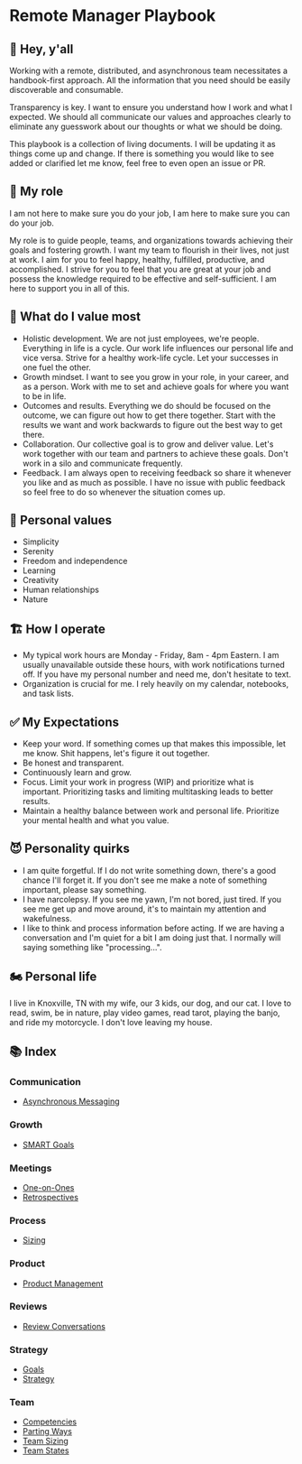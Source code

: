 # Remote Manager Playbook

## 👋 Hey, y'all

Working with a remote, distributed, and asynchronous team necessitates a handbook-first approach. All the information that you need should be easily discoverable and consumable.

Transparency is key. I want to ensure you understand how I work and what I expected. We should all communicate our values and approaches clearly to eliminate any guesswork about our thoughts or what we should be doing.

This playbook is a collection of living documents. I will be updating it as things come up and change. If there is something you would like to see added or clarified let me know, feel free to even open an issue or PR.

## 🥖 My role

I am not here to make sure you do your job, I am here to make sure you can do your job.

My role is to guide people, teams, and organizations towards achieving their goals and fostering growth. I want my team to flourish in their lives, not just at work. I aim for you to feel happy, healthy, fulfilled, productive, and accomplished. I strive for you to feel that you are great at your job and possess the knowledge required to be effective and self-sufficient. I am here to support you in all of this.

## 💎 What do I value most

- Holistic development. We are not just employees, we're people. Everything in life is a cycle. Our work life influences our personal life and vice versa. Strive for a healthy work-life cycle. Let your successes in one fuel the other.
- Growth mindset. I want to see you grow in your role, in your career, and as a person. Work with me to set and achieve goals for where you want to be in life.
- Outcomes and results. Everything we do should be focused on the outcome, we can figure out how to get there together. Start with the results we want and work backwards to figure out the best way to get there.
- Collaboration. Our collective goal is to grow and deliver value. Let's work together with our team and partners to achieve these goals. Don't work in a silo and communicate frequently.
- Feedback. I am always open to receiving feedback so share it whenever you like and as much as possible. I have no issue with public feedback so feel free to do so whenever the situation comes up.

## 💖 Personal values

- Simplicity
- Serenity
- Freedom and independence
- Learning
- Creativity
- Human relationships
- Nature

## 🏗️ How I operate

- My typical work hours are Monday - Friday, 8am - 4pm Eastern. I am usually unavailable outside these hours, with work notifications turned off. If you have my personal number and need me, don't hesitate to text.
- Organization is crucial for me. I rely heavily on my calendar, notebooks, and task lists.

## ✅ My Expectations

- Keep your word. If something comes up that makes this impossible, let me know. Shit happens, let's figure it out together.
- Be honest and transparent.
- Continuously learn and grow.
- Focus. Limit your work in progress (WIP) and prioritize what is important. Prioritizing tasks and limiting multitasking leads to better results.
- Maintain a healthy balance between work and personal life. Prioritize your mental health and what you value.

## 😈 Personality quirks

- I am quite forgetful. If I do not write something down, there's a good chance I'll forget it. If you don't see me make a note of something important, please say something.
- I have narcolepsy. If you see me yawn, I'm not bored, just tired. If you see me get up and move around, it's to maintain my attention and wakefulness.
- I like to think and process information before acting. If we are having a conversation and I'm quiet for a bit I am doing just that. I normally will saying something like "processing...".

## 🏍️ Personal life

I live in Knoxville, TN with my wife, our 3 kids, our dog, and our cat. I love to read, swim, be in nature, play video games, read tarot, playing the banjo, and ride my motorcycle. I don't love leaving my house.

## 📚 Index

### Communication

- [Asynchronous Messaging](communication/asynchronous-messaging.md)

### Growth

- [SMART Goals](growth/smart-goals.md)

### Meetings

- [One-on-Ones](meetings/one-on-ones.md)
- [Retrospectives](meetings/retrospectives.md)

### Process

- [Sizing](process/sizing.md)

### Product

- [Product Management](product/product-management.md)

### Reviews

- [Review Conversations](reviews/review-conversations.md)

### Strategy

- [Goals](strategy/goals.md)
- [Strategy](strategy/strategy.md)

### Team

- [Competencies](team/competencies.md)
- [Parting Ways](team/parting-ways.md)
- [Team Sizing](team/team-sizing.md)
- [Team States](team/team-states.md)
